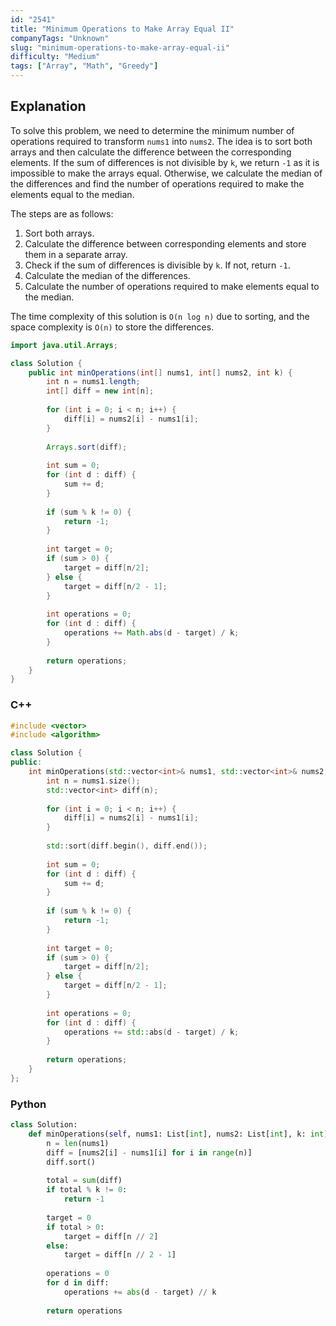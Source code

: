 ```yaml
---
id: "2541"
title: "Minimum Operations to Make Array Equal II"
companyTags: "Unknown"
slug: "minimum-operations-to-make-array-equal-ii"
difficulty: "Medium"
tags: ["Array", "Math", "Greedy"]
---
```


## Explanation
To solve this problem, we need to determine the minimum number of operations required to transform `nums1` into `nums2`. The idea is to sort both arrays and then calculate the difference between the corresponding elements. If the sum of differences is not divisible by `k`, we return `-1` as it is impossible to make the arrays equal. Otherwise, we calculate the median of the differences and find the number of operations required to make the elements equal to the median. 

The steps are as follows:
1. Sort both arrays.
2. Calculate the difference between corresponding elements and store them in a separate array.
3. Check if the sum of differences is divisible by `k`. If not, return `-1`.
4. Calculate the median of the differences.
5. Calculate the number of operations required to make elements equal to the median.

The time complexity of this solution is `O(n log n)` due to sorting, and the space complexity is `O(n)` to store the differences.
```java
import java.util.Arrays;

class Solution {
    public int minOperations(int[] nums1, int[] nums2, int k) {
        int n = nums1.length;
        int[] diff = new int[n];
        
        for (int i = 0; i < n; i++) {
            diff[i] = nums2[i] - nums1[i];
        }
        
        Arrays.sort(diff);
        
        int sum = 0;
        for (int d : diff) {
            sum += d;
        }
        
        if (sum % k != 0) {
            return -1;
        }
        
        int target = 0;
        if (sum > 0) {
            target = diff[n/2];
        } else {
            target = diff[n/2 - 1];
        }
        
        int operations = 0;
        for (int d : diff) {
            operations += Math.abs(d - target) / k;
        }
        
        return operations;
    }
}
```

### C++
```cpp
#include <vector>
#include <algorithm>

class Solution {
public:
    int minOperations(std::vector<int>& nums1, std::vector<int>& nums2, int k) {
        int n = nums1.size();
        std::vector<int> diff(n);
        
        for (int i = 0; i < n; i++) {
            diff[i] = nums2[i] - nums1[i];
        }
        
        std::sort(diff.begin(), diff.end());
        
        int sum = 0;
        for (int d : diff) {
            sum += d;
        }
        
        if (sum % k != 0) {
            return -1;
        }
        
        int target = 0;
        if (sum > 0) {
            target = diff[n/2];
        } else {
            target = diff[n/2 - 1];
        }
        
        int operations = 0;
        for (int d : diff) {
            operations += std::abs(d - target) / k;
        }
        
        return operations;
    }
};
```

### Python
```python
class Solution:
    def minOperations(self, nums1: List[int], nums2: List[int], k: int) -> int:
        n = len(nums1)
        diff = [nums2[i] - nums1[i] for i in range(n)]
        diff.sort()
        
        total = sum(diff)
        if total % k != 0:
            return -1
        
        target = 0
        if total > 0:
            target = diff[n // 2]
        else:
            target = diff[n // 2 - 1]
        
        operations = 0
        for d in diff:
            operations += abs(d - target) // k
        
        return operations
```